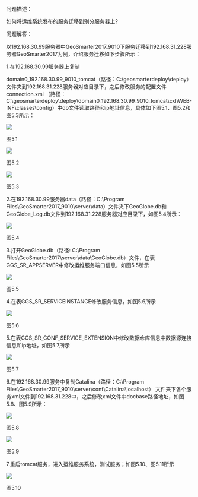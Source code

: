 问题描述：

如何将运维系统发布的服务迁移到别分服务器上?

问题解答：

以192.168.30.99服务器中GeoSmarter2017_9010下服务迁移到192.168.31.228服务器GeoSmarter2017为例，介绍服务迁移如下步骤所示：

1.在192.168.30.99服务器上复制

domain0_192.168.30.99_9010_tomcat（路径：C:\geosmarterdeploy\deploy）文件夹到192.168.31.228服务器对应目录下，之后修改服务的配置文件connection.xml
（路径：C:\geosmarterdeploy\deploy\domain0_192.168.30.99_9010_tomcat\cxl\WEB-INF\classes\config）中db文件读取路径和ip地址信息，具体如下图5.1、图5.2和图5.3所示：

![](picture/1.png)

图5.1

![](picture/2.png)

图5.2

![](picture/3.png)

图5.3

2.在192.168.30.99服务器data（路径：C:\Program Files\GeoSmarter2017_9010\server\data）文件夹下GeoGlobe.db和GeoGlobe_Log.db文件到192.168.31.228服务器对应目录下，如图5.4所示：

![](picture/4.png)

图5.4

3.打开GeoGlobe.db（路径: C:\Program Files\GeoSmarter2017\server\data\GeoGlobe.db）文件，在表GGS_SR_APPSERVER中修改运维服务端口信息，如图5.5所示

![](picture/5.png)

图5.5

4.在表GGS_SR_SERVICEINSTANCE修改服务信息，如图5.6所示

![](picture/6.png)

图5.6

5.在表GGS_SR_CONF_SERVICE_EXTENSION中修改数据仓库信息中数据源连接信息和ip地址，如图5.7所示

![](picture/7.png)


图5.7

6.在192.168.30.99服务中复制Catalina（路径：C:\Program Files\GeoSmarter2017_9010\server\conf\Catalina\localhost） 文件夹下各个服务xml文件到192.168.31.228中，之后修改xml文件中docbase路径地址，如图5.8、图5.9所示：

![](picture/8.png)

图5.8

![](picture/9.png)

图5.9

7.重启tomcat服务，进入运维服务系统，测试服务；如图5.10、图5.11所示

![](picture/10.png)

图5.10
